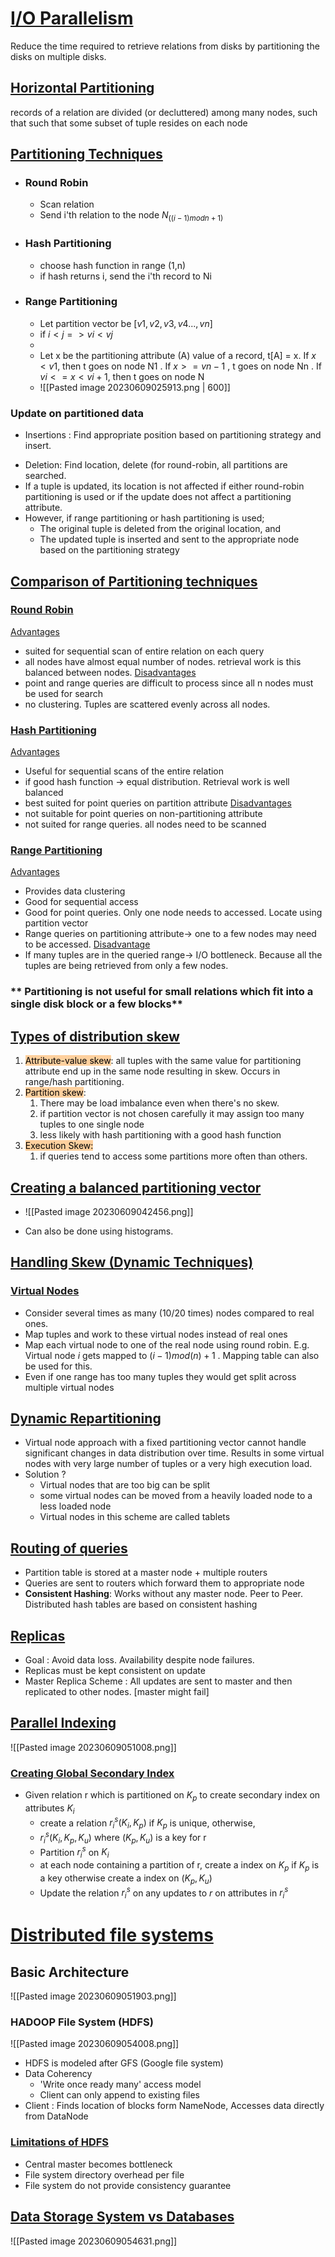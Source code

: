 # <u>I/O Parallelism </u>

Reduce the time required to retrieve relations from disks by partitioning the disks on multiple disks.

## <u>Horizontal Partitioning </u>
records of a relation are divided (or decluttered) among many nodes, such that such that some subset of tuple resides on each node

## <u>Partitioning Techniques</u>
- ### Round Robin
	- Scan relation
	 - Send i'th relation to the node $N_((i-1)mod n + 1)$
- ### Hash Partitioning
	- choose hash function in range (1,n)
	- if hash returns i, send the i'th record to Ni
- ### Range Partitioning
	- Let partition vector be $[v1,v2,v3,v4..., vn]$
	- if $i < j => vi < vj$
	- 
	- Let x be the partitioning attribute (A) value of a record, t\[A\] = x. If $x < v1$, then t goes on node N1 . If $x >= vn-1$ , t goes on node Nn . If $vi <= x < vi+1$, then t goes on node N
	- ![[Pasted image 20230609025913.png | 600]]



### Update on partitioned data
* Insertions : Find appropriate position based on partitioning strategy and insert.
- Deletion: Find location, delete (for round-robin, all partitions are searched.
- If a tuple is updated, its location is not affected if either round-robin partitioning is used or if the update does not affect a partitioning attribute.
- However, if range partitioning or hash partitioning is used;
	- The original tuple is deleted from the original location, and 
	- The updated tuple is inserted and sent to the appropriate node based on the partitioning strategy




## <u>Comparison of Partitioning techniques</u>

### <u>Round Robin</u>
<u>Advantages</u> 
- suited for sequential scan of entire relation on each query
- all nodes have almost equal number of nodes. retrieval work is this balanced between nodes.
<u>Disadvantages</u>
- point and range queries are difficult to process since all n nodes must be used for search
- no clustering. Tuples are scattered evenly across all nodes.

### <u>Hash Partitioning</u>
<u>Advantages</u>
- Useful for sequential scans of the entire relation
- if good hash function -> equal distribution. Retrieval work is well balanced
- best suited for point queries on partition attribute
<u>Disadvantages</u>
- not suitable for point queries on non-partitioning attribute
- not suited for range queries. all nodes need to be scanned
### <u>Range Partitioning</u>

<u>Advantages</u>
- Provides data clustering
- Good for sequential access
- Good for point queries. Only one node needs to accessed. Locate using partition vector
- Range queries on partitioning attribute-> one to a few nodes may need to be accessed. 
<u>Disadvantage</u>
- If many tuples are in the queried range-> I/O bottleneck. Because all the tuples are being retrieved from only a few nodes. 

### ** Partitioning is not useful for small relations which fit into a single disk block or a few blocks**


## <u>Types of distribution skew</u>
1. <mark style="background: #FFB86CA6;">Attribute-value skew</mark>: all tuples with the same value for partitioning attribute end up in the same node resulting in skew.  Occurs in range/hash partitioning. 
2. <mark style="background: #FFB86CA6;">Partition skew</mark>: 
	1. There may be load imbalance even when there's no skew.
	2. if partition vector is not chosen carefully it may assign too many tuples to one single node
	3. less likely with hash partitioning with a good hash function
3. <mark style="background: #FFB86CA6;">Execution Skew:</mark>
	1. if queries tend to access some partitions more often than others.


## <u>Creating a balanced partitioning vector</u>


- ![[Pasted image 20230609042456.png]]

- Can also be done using histograms. 



## <u>Handling Skew (Dynamic Techniques)</u>

### <u>Virtual Nodes</u>
- Consider several times as many (10/20 times) nodes compared to real ones.
- Map tuples and work to these virtual nodes instead of real ones
- Map each virtual node to one of the real node using round robin. E.g.  Virtual node $i$ gets mapped to $(i -1) mod(n) + 1$ . Mapping table can also be used for this.
- Even if one range has too many tuples they would get split across multiple virtual nodes


## <u>Dynamic Repartitioning</u>

- Virtual node approach with a fixed partitioning vector cannot handle significant changes in data distribution over time. Results in some virtual nodes with very large number of tuples or a very high execution load.
- Solution ? 
	- Virtual nodes that are too big can be split 
	- some virtual nodes can be moved from a heavily loaded node to a less loaded node
	- Virtual nodes in this scheme are called tablets


## <u>Routing of queries</u>
- Partition table is stored at a master node + multiple routers
- Queries are sent to routers which forward them to appropriate node
-  **Consistent Hashing**: Works without any master node. Peer to Peer. Distributed hash tables are based on consistent hashing

## <u>Replicas</u>
-  Goal : Avoid data loss. Availability despite node failures. 
- Replicas must be kept consistent on update
- Master Replica Scheme : All updates are sent to master and then replicated to other nodes. \[master might fail]

## <u>Parallel Indexing</u>

![[Pasted image 20230609051008.png]]

### <u>Creating Global Secondary Index</u>
- Given relation r which is partitioned on $K_p$ to create secondary index on attributes $K_i$
	- create a relation $r_i^s(K_i,K_p)$ if $K_p$ is unique, otherwise,
	- $r_i^s(K_i,K_p,K_u)$ where $(K_p,K_u)$ is a key for r
	- Partition $r_i^s$ on $K_i$ 
	- at each node containing a partition of r, create a index on $K_p$ if $K_p$ is a key otherwise create a index on $(K_p, K_u)$
	- Update the relation $r_i^s$ on any updates to $r$ on attributes in $r_i^s$ 


# <u>Distributed file systems</u>

## Basic Architecture
![[Pasted image 20230609051903.png]]

### HADOOP File System (HDFS)
![[Pasted image 20230609054008.png]]
- HDFS is modeled after GFS (Google file system)
- Data Coherency
	- 'Write once ready many' access model
	- Client can only append to existing files
- Client : Finds location of  blocks form NameNode, Accesses data directly from DataNode


### <u>Limitations of HDFS</u>
- Central master becomes bottleneck
- File system directory overhead per file
- File system do not provide consistency guarantee

## <u>Data Storage System vs Databases</u>

![[Pasted image 20230609054631.png]]

